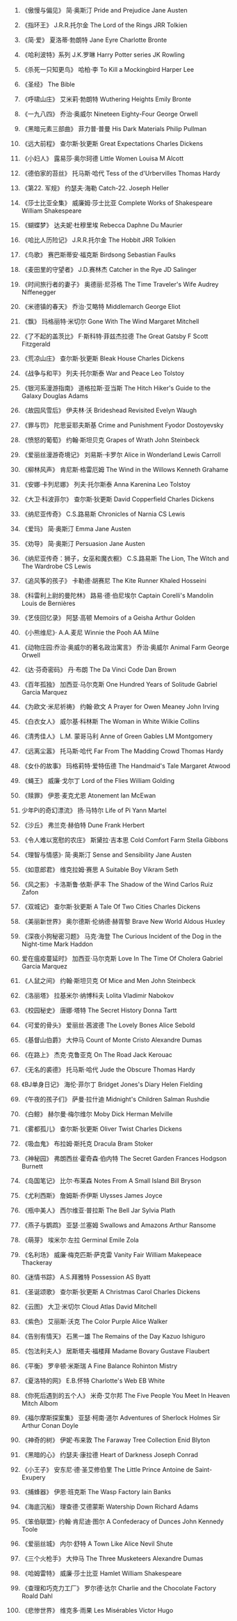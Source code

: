 1. 《傲慢与偏见》 简·奥斯汀 
Pride and Prejudice Jane Austen

2. 《指环王》 J.R.R.托尔金 
The Lord of the Rings JRR Tolkien

3. 《简·爱》 夏洛蒂·勃朗特 
Jane Eyre Charlotte Bronte

4. 《哈利波特》系列 J.K.罗琳 
Harry Potter series JK Rowling

5. 《杀死一只知更鸟》 哈柏·李 
To Kill a Mockingbird Harper Lee

6. 《圣经》
The Bible

7. 《呼啸山庄》 艾米莉·勃朗特 
Wuthering Heights Emily Bronte

8. 《一九八四》 乔治·奥威尔 
Nineteen Eighty-Four George Orwell

9. 《黑暗元素三部曲》 菲力普·普曼 
His Dark Materials Philip Pullman

10. 《远大前程》 查尔斯·狄更斯 
Great Expectations Charles Dickens

11. 《小妇人》 露易莎·奥尔珂德 
Little Women Louisa M Alcott

12. 《德伯家的苔丝》 托马斯·哈代 
Tess of the d'Urbervilles Thomas Hardy

13. 《第22. 军规》 约瑟夫·海勒 
Catch-22. Joseph Heller

14. 《莎士比亚全集》 威廉姆·莎士比亚 
Complete Works of Shakespeare William Shakespeare

15. 《蝴蝶梦》 达夫妮·杜穆里埃 
Rebecca Daphne Du Maurier

16. 《哈比人历险记》 J.R.R.托尔金 
The Hobbit JRR Tolkien

17. 《鸟歌》 赛巴斯蒂安·福克斯 
Birdsong Sebastian Faulks

18. 《麦田里的守望者》 J.D.赛林杰 
Catcher in the Rye JD Salinger

19. 《时间旅行者的妻子》 奥德丽·尼芬格 
The Time Traveler's Wife Audrey Niffenegger

20. 《米德镇的春天》 乔治·艾略特 
Middlemarch George Eliot

21. 《飘》 玛格丽特·米切尔 
Gone With The Wind Margaret Mitchell

22. 《了不起的盖茨比》 F·斯科特·菲兹杰拉德 
The Great Gatsby F Scott Fitzgerald

23. 《荒凉山庄》 查尔斯·狄更斯 
Bleak House Charles Dickens

24. 《战争与和平》 列夫·托尔斯泰 
War and Peace Leo Tolstoy

25. 《银河系漫游指南》 道格拉斯·亚当斯 
The Hitch Hiker's Guide to the Galaxy Douglas Adams

26. 《故园风雪后》 伊夫林·沃 
Brideshead Revisited Evelyn Waugh

27. 《罪与罚》 陀思妥耶夫斯基
Crime and Punishment Fyodor Dostoyevsky

28. 《愤怒的葡萄》 约翰·斯坦贝克 
Grapes of Wrath John Steinbeck

29. 《爱丽丝漫游奇境记》 刘易斯·卡罗尔 
Alice in Wonderland Lewis Carroll

30. 《柳林风声》 肯尼斯·格雷厄姆 
The Wind in the Willows Kenneth Grahame

31. 《安娜·卡列尼娜》 列夫·托尔斯泰 
Anna Karenina Leo Tolstoy

32. 《大卫·科波菲尔》 查尔斯·狄更斯 
David Copperfield Charles Dickens

33. 《纳尼亚传奇》 C.S.路易斯 
Chronicles of Narnia CS Lewis

34. 《爱玛》 简·奥斯汀 
Emma Jane Austen

35. 《劝导》 简·奥斯汀 
Persuasion Jane Austen

36. 《纳尼亚传奇：狮子，女巫和魔衣橱》 C.S.路易斯 
The Lion, The Witch and The Wardrobe CS Lewis

37. 《追风筝的孩子》 卡勒德·胡赛尼 
The Kite Runner Khaled Hosseini

38. 《科雷利上尉的曼陀林》 路易·德·伯尼埃尔 
Captain Corelli's Mandolin Louis de Bernières

39. 《艺伎回忆录》 阿瑟·高顿 
Memoirs of a Geisha Arthur Golden

40. 《小熊维尼》· A.A.麦尼 
Winnie the Pooh AA Milne

41. 《动物庄园:乔治·奥威尔的著名政治寓言》 乔治·奥威尔 
Animal Farm George Orwell

42. 《达·芬奇密码》 丹·布朗 
The Da Vinci Code Dan Brown

43. 《百年孤独》 加西亚·马尔克斯 
One Hundred Years of Solitude Gabriel Garcia Marquez

44. 《为欧文·米尼祈祷》 约翰·欧文 
A Prayer for Owen Meaney John Irving

45. 《白衣女人》 威尔基·科林斯 
The Woman in White Wilkie Collins

46. 《清秀佳人》 L.M. 蒙哥马利
Anne of Green Gables LM Montgomery

47. 《远离尘嚣》 托马斯·哈代 
Far From The Madding Crowd Thomas Hardy

48. 《女仆的故事》 玛格莉特·爱特伍德 
The Handmaid's Tale Margaret Atwood

49. 《蝇王》 威廉·戈尔丁 
Lord of the Flies William Golding

50. 《赎罪》 伊恩·麦克尤恩 
Atonement Ian McEwan

51. 少年Pi的奇幻漂流》 扬·马特尔 
Life of Pi Yann Martel

52. 《沙丘》 弗兰克·赫伯特 
Dune Frank Herbert

53. 《令人难以宽慰的农庄》 斯黛拉·吉本思 
Cold Comfort Farm Stella Gibbons

54. 《理智与情感》· 简·奥斯汀 
Sense and Sensibility Jane Austen

55. 《如意郎君》 维克拉姆·赛思 
A Suitable Boy Vikram Seth

56. 《风之影》 卡洛斯鲁·依斯·萨丰 
The Shadow of the Wind Carlos Ruiz Zafon

57. 《双城记》 查尔斯·狄更斯 
A Tale Of Two Cities Charles Dickens

58. 《美丽新世界》 奥尔德斯·伦纳德·赫胥黎 
Brave New World Aldous Huxley

59. 《深夜小狗秘密习题》 马克·海登 
The Curious Incident of the Dog in the Night-time Mark Haddon

60. 爱在瘟疫蔓延时》 加西亚·马尔克斯 
Love In The Time Of Cholera Gabriel Garcia Marquez

61. 《人鼠之间》 约翰·斯坦贝克 
Of Mice and Men John Steinbeck

62. 《洛丽塔》 拉基米尔·纳博科夫 
Lolita Vladimir Nabokov

63. 《校园秘史》 唐娜·塔特 
The Secret History Donna Tartt

64. 《可爱的骨头》 爱丽丝·茜波德 
The Lovely Bones Alice Sebold

65. 《基督山伯爵》 大仲马 
Count of Monte Cristo Alexandre Dumas

66. 《在路上》 杰克·克鲁亚克 
On The Road Jack Kerouac

67. 《无名的裘德》 托马斯·哈代 
Jude the Obscure Thomas Hardy

68. 《BJ单身日记》 海伦·菲尔丁 
Bridget Jones's Diary Helen Fielding

69. 《午夜的孩子们》 萨曼·拉什迪 
Midnight's Children Salman Rushdie

70. 《白鲸》 赫尔曼·梅尔维尔 
Moby Dick Herman Melville

71. 《雾都孤儿》 查尔斯·狄更斯 
Oliver Twist Charles Dickens

72. 《吸血鬼》 布拉姆·斯托克 
Dracula Bram Stoker

73. 《神秘园》 弗朗西丝·霍奇森·伯内特 
The Secret Garden Frances Hodgson Burnett

74. 《岛国笔记》 比尔·布莱森 
Notes From A Small Island Bill Bryson

75. 《尤利西斯》 詹姆斯·乔伊斯 
Ulysses James Joyce

76. 《瓶中美人》 西尔维亚·普拉斯 
The Bell Jar Sylvia Plath

77. 《燕子与鹦鹉》 亚瑟·兰塞姆 
Swallows and Amazons Arthur Ransome

78. 《萌芽》 埃米尔·左拉 
Germinal Emile Zola

79. 《名利场》 威廉·梅克匹斯·萨克雷 
Vanity Fair William Makepeace Thackeray

80. 《迷情书踪》 A.S.拜雅特 
Possession AS Byatt

81. 《圣诞颂歌》 查尔斯·狄更斯 
A Christmas Carol Charles Dickens

82. 《云图》 大卫·米切尔 
Cloud Atlas David Mitchell

83. 《紫色》 艾丽斯·沃克 
The Color Purple Alice Walker

84. 《告别有情天》 石黑一雄 
The Remains of the Day Kazuo Ishiguro

85. 《包法利夫人》 居斯塔夫·福楼拜 
Madame Bovary Gustave Flaubert

86. 《平衡》 罗辛顿·米斯瑞 
A Fine Balance Rohinton Mistry

87. 《夏洛特的网》 E.B.怀特 
Charlotte's Web EB White

88. 《你死后遇到的五个人》 米奇·艾尔邦 
The Five People You Meet In Heaven Mitch Albom

89. 《福尔摩斯探案集》 亚瑟·柯南·道尔 
Adventures of Sherlock Holmes Sir Arthur Conan Doyle

90. 《神奇的树》 伊妮·布来敦 
The Faraway Tree Collection Enid Blyton

91. 《黑暗的心》 约瑟夫·康拉德 
Heart of Darkness Joseph Conrad

92. 《小王子》 安东尼·德·圣艾修伯里 
The Little Prince Antoine de Saint-Exupery

93. 《捕蜂器》 伊恩·班克斯 
The Wasp Factory Iain Banks

94. 《海底沉船》 理查德·艾德蒙斯 
Watership Down Richard Adams

95. 《笨伯联盟》· 约翰·肯尼迪·图尔
A Confederacy of Dunces John Kennedy Toole

96. 《爱丽丝城》 内尔·舒特 
A Town Like Alice Nevil Shute

97. 《三个火枪手》 大仲马 
The Three Musketeers Alexandre Dumas

98. 《哈姆雷特》 威廉·莎士比亚 
Hamlet William Shakespeare

99. 《查理和巧克力工厂》 罗尔德·达尔 
Charlie and the Chocolate Factory Roald Dahl

100. 《悲惨世界》 维克多·雨果 
Les Misérables Victor Hugo